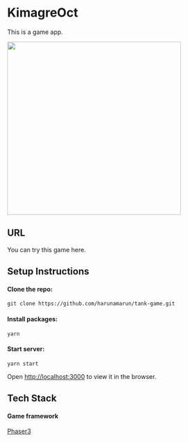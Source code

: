 # KimagreOct
  
This is a game app. 

<img src="https://user-images.githubusercontent.com/56245555/79681597-7df18500-8256-11ea-8c4a-ec200941be38.gif" width="400px">

## URL
You can try this game here.   


## Setup Instructions
#### Clone the repo:
```
git clone https://github.com/harunamarun/tank-game.git
```

#### Install packages:
```
yarn
```

#### Start server:
```
yarn start
```
Open [http://localhost:3000](http://localhost:3000) to view it in the browser.   


## Tech Stack   
#### Game framework
 <a href=https://phaser.io/phaser3>Phaser3</a>
